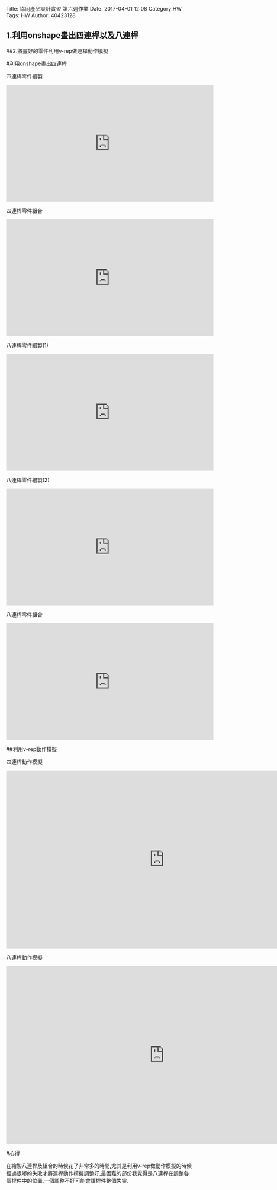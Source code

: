 Title: 協同產品設計實習 第六週作業
Date: 2017-04-01 12:08
Category:HW
Tags: HW
Author: 40423128



<!-- PELICAN_END_SUMMARY -->
## 1.利用onshape畫出四連桿以及八連桿

##2.將畫好的零件利用v-rep做連桿動作模擬


#利用onshape畫出四連桿

四連桿零件繪製

<iframe width="560" height="315" src="https://www.youtube.com/embed/tszHE4hkUtM" frameborder="0" allowfullscreen></iframe>

四連桿零件組合

<iframe width="560" height="315" src="https://www.youtube.com/embed/q6jTkYZ_Wt0" frameborder="0" allowfullscreen></iframe>

八連桿零件繪製(1)

<iframe width="560" height="315" src="https://www.youtube.com/embed/IZz6WGx522s" frameborder="0" allowfullscreen></iframe>

八連桿零件繪製(2)

<iframe width="560" height="315" src="https://www.youtube.com/embed/3wSTz0fRQx4" frameborder="0" allowfullscreen></iframe>

八連桿零件組合

<iframe width="560" height="315" src="https://www.youtube.com/embed/z97ej6b5yKU" frameborder="0" allowfullscreen></iframe>

##利用v-rep動作模擬

四連桿動作模擬

<iframe width="854" height="480" src="https://www.youtube.com/embed/eLmBwPT2byk" frameborder="0" allowfullscreen></iframe>

八連桿動作模擬
<iframe width="854" height="480" src="https://www.youtube.com/embed/In2eRi1z6to" frameborder="0" allowfullscreen></iframe>

#心得
<p>在繪製八連桿及組合的時候花了非常多的時間,尤其是利用v-rep做動作模擬的時候經過很嘟的失敗才將連桿動作模擬調整好,最困難的部份我覺得是八連桿在調整各個桿件中的位置,一個調整不好可能會讓桿件整個失靈.</p>

   
